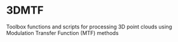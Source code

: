 # 3DMTF
Toolbox functions and scripts for processing 3D point clouds using Modulation Transfer Function (MTF) methods
